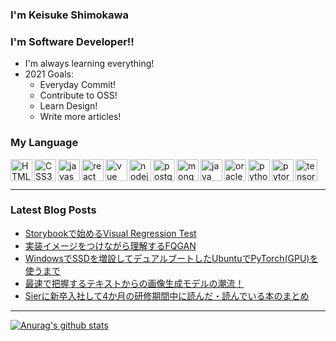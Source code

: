 ### I'm Keisuke Shimokawa

<!-- [![Twitter Follow](https://img.shields.io/twitter/follow/codeSTACKr?color=1DA1F2&logo=twitter&style=for-the-badge)](https://twitter.com/intent/follow?original_referer=https%3A%2F%2Fgithub.com%2FcodeSTACKr&screen_name=shimopino) -->

### I'm Software Developer!!

- I'm always learning everything!
- 2021 Goals:
    - Everyday Commit!
    - Contribute to OSS!
    - Learn Design!
    - Write more articles!

### My Language

<img align="left" alt="HTML5" width="35px" height="35px" src="https://cdn.svgporn.com/logos/html-5.svg" />
<img align="left" alt="CSS3" width="35px" height="35px" src="https://cdn.svgporn.com/logos/css-3.svg" />
<img align="left" alt="javascript" width="35px" height="35px" src="https://cdn.svgporn.com/logos/javascript.svg" />
<img align="left" alt="react" width="35px" height="35px" src="https://cdn.svgporn.com/logos/react.svg" />
<img align="left" alt="vue" width="35px" height="35px" src="https://cdn.svgporn.com/logos/vue.svg" />
<img align="left" alt="nodejs" width="35px" height="35px" src="https://cdn.svgporn.com/logos/nodejs.svg" />
<img align="left" alt="postgresql" width="35px" height="35px" src="https://cdn.svgporn.com/logos/postgresql.svg" />
<img align="left" alt="mongodb" width="35px" height="35px" src="https://cdn.svgporn.com/logos/mongodb.svg" />
<img align="left" alt="java" width="35px" height="35px" src="https://cdn.svgporn.com/logos/java.svg" />
<img align="left" alt="oracle" width="35px" height="35px" src="https://cdn.svgporn.com/logos/oracle.svg" />
<img align="left" alt="python" width="35px" height="35px" src="https://cdn.svgporn.com/logos/python.svg" />
<img align="left" alt="pytorch" width="35px" height="35px" src="https://cdn.svgporn.com/logos/pytorch.svg" />
<img align="left" alt="tensorflow" width="35px"height="35px"  src="https://cdn.svgporn.com/logos/tensorflow.svg" />

<br />
<br />

---

### Latest Blog Posts
<!-- BLOG-POST-LIST:START -->
- [Storybookで始めるVisual Regression Test](https://qiita.com/shimopino/items/e143b3d1a942e577dc31)
- [実装イメージをつけながら理解するFQGAN](https://qiita.com/shimopino/items/3e4537b0f821292f8022)
- [WindowsでSSDを増設してデュアルブートしたUbuntuでPyTorch&lpar;GPU&rpar;を使うまで](https://qiita.com/shimopino/items/464ca8d5294a3a2cb9ee)
- [最速で把握するテキストからの画像生成モデルの潮流！](https://qiita.com/shimopino/items/f096cd92c5107ee02208)
- [Sierに新卒入社して4か月の研修期間中に読んだ・読んでいる本のまとめ](https://qiita.com/shimopino/items/c81ce2f071e739117c19)
<!-- BLOG-POST-LIST:END -->

---

[![Anurag's github stats](https://github-readme-stats.vercel.app/api?username=shimopino)](https://github.com/anuraghazra/github-readme-stats)
